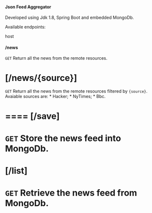 #### Json Feed Aggregator ####

Developed using Jdk 1.8, Spring Boot and embedded MongoDb. 

Available endpoints:

host
#### /news ####
`GET` Return all the news from the remote resources.

[/news/{source}]
====
`GET` Return all the news from the remote resources filtered by `{source}`.
Avaiable sources are:
	* Hacker;
	* NyTimes;
	* Bbc.
	 
==== 
[/save]
====
`GET` Store the news feed into MongoDb.
==== 
[/list]
====
`GET` Retrieve the news feed from MongoDb.
==== 
